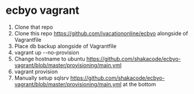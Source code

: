 # ecbyo vagrant

1. Clone that repo
2. Clone this repo https://github.com/ivacationonline/ecbyo alongside of Vagrantfile
3. Place db backup alongside of Vagrantfile
4. vagrant up --no-provision
5. Change hostname to ubuntu https://github.com/shakacode/ecbyo-vagrant/blob/master/provisioning/main.yml
6. vagrant provision
7. Manually setup sqlsrv https://github.com/shakacode/ecbyo-vagrant/blob/master/provisioning/main.yml at the bottom
